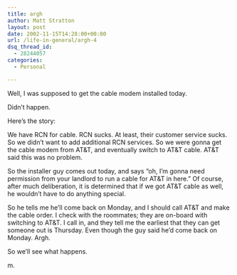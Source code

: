 ```yaml
---
title: argh
author: Matt Stratton
layout: post
date: 2002-11-15T14:28:00+00:00
url: /life-in-general/argh-4
dsq_thread_id:
  - 28244057
categories:
  - Personal

---
```

Well, I was supposed to get the cable modem installed today.

Didn&#8217;t happen.

Here&#8217;s the story:

We have RCN for cable. RCN sucks. At least, their customer service sucks. So we didn&#8217;t want to add additional RCN services. So we were gonna get the cable modem from AT&T, and eventually switch to AT&T cable. AT&T said this was no problem.

So the installer guy comes out today, and says &#8220;oh, I&#8217;m gonna need permission from your landlord to run a cable for AT&T in here.&#8221; Of course, after much deliberation, it is determined that if we got AT&T cable as well, he wouldn&#8217;t have to do anything special.

So he tells me he&#8217;ll come back on Monday, and I should call AT&T and make the cable order. I check with the roommates; they are on-board with switching to AT&T. I call in, and they tell me the earliest that they can get someone out is Thursday. Even though the guy said he&#8217;d come back on Monday. Argh.

So we&#8217;ll see what happens.

m.